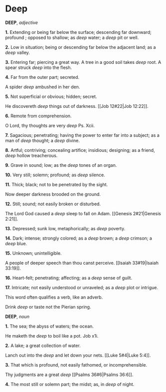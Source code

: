 # Deep

**DEEP**, _adjective_

**1.** Extending or being far below the surface; descending far downward; profound ; opposed to shallow; as _deep_ water; a _deep_ pit or well.

**2.** Low in situation; being or descending far below the adjacent land; as a _deep_ valley.

**3.** Entering far; piercing a great way. A tree in a good soil takes _deep_ root. A spear struck _deep_ into the flesh.

**4.** Far from the outer part; secreted.

A spider _deep_ ambushed in her den.

**5.** Not superficial or obvious; hidden; secret.

He discovereth _deep_ things out of darkness. [[Job 12#22|Job 12:22]].

**6.** Remote from comprehension.

O Lord, thy thoughts are very _deep_ Ps. Xcii.

**7.** Sagacious; penetrating; having the power to enter far into a subject; as a man of _deep_ thought; a _deep_ divine.

**8.** Artful; contriving; concealing artifice; insidious; designing; as a friend, _deep_ hollow treacherous.

**9.** Grave in sound; low; as the _deep_ tones of an organ.

**10.** Very still; solemn; profound; as _deep_ silence.

**11.** Thick; black; not to be penetrated by the sight.

Now deeper darkness brooded on the ground.

**12.** Still; sound; not easily broken or disturbed.

The Lord God caused a _deep_ sleep to fall on Adam. [[Genesis 2#21|Genesis 2:21]].

**13.** Depressed; sunk low, metaphorically; as _deep_ poverty.

**14.** Dark; intense; strongly colored; as a _deep_ brown; a _deep_ crimson; a _deep_ blue.

**15.** Unknown; unintelligible.

A people of deeper speech than thou canst perceive. [[Isaiah 33#19|Isaiah 33:19]].

**16.** Heart-felt; penetrating; affecting; as a _deep_ sense of guilt.

**17.** Intricate; not easily understood or unraveled; as a _deep_ plot or intrigue.

This word often qualifies a verb, like an adverb.

Drink _deep_ or taste not the Pierian spring.

**DEEP**, _noun_

**1.** The sea; the abyss of waters; the ocean.

He maketh the _deep_ to boil like a pot. Job x1i.

**2.** A lake; a great collection of water.

Lanch out into the _deep_ and let down your nets. [[Luke 5#4|Luke 5:4]].

**3.** That which is profound, not easily fathomed, or incomprehensible.

Thy judgments are a great _deep_ [[Psalms 36#6|Psalms 36:6]].

**4.** The most still or solemn part; the midst; as, in _deep_ of night.